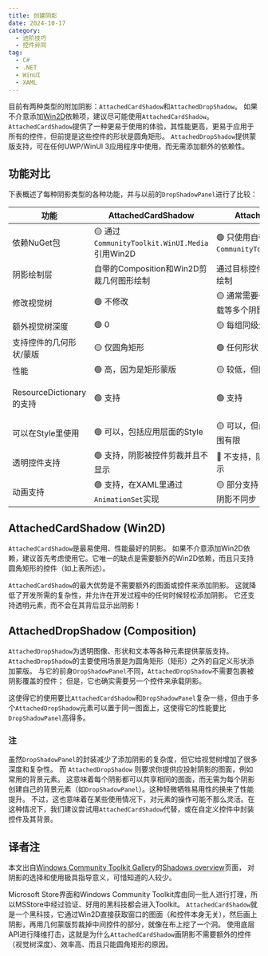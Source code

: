 ```yaml
---
title: 创建阴影
date: 2024-10-17
category:
  - 进阶技巧
  - 控件异同
tag:
  - C#
  - .NET
  - WinUI
  - XAML
---
```


目前有两种类型的附加阴影：`AttachedCardShadow`和`AttachedDropShadow`。
如果不介意添加[Win2D](https://github.com/microsoft/win2d)依赖项，建议尽可能使用`AttachedCardShadow`。
`AttachedCardShadow`提供了一种更易于使用的体验，其性能更高，更易于应用于所有的控件，但前提是这些控件的形状是圆角矩形。
`AttachedDropShadow`提供蒙版支持，可在任何UWP/WinUI 3应用程序中使用，而无需添加额外的依赖性。

## 功能对比

下表概述了每种阴影类型的各种功能，并与以前的`DropShadowPanel`进行了比较：

| 功能                     | AttachedCardShadow                             | AttachedDropShadow                                             | DropShadowPanel（已移除）                                                      |
| ------------------------ | ---------------------------------------------- | -------------------------------------------------------------- | ------------------------------------------------------------------------------ |
| 依赖NuGet包              | 🟡 通过`CommunityToolkit.WinUI.Media`引用Win2D | 🟢 只使用自带的Composition<br>`CommunityToolkit.WinUI.Effects` | 🟢 只使用自带的Composition<br>`Microsoft.Toolkit.Uwp.UI.Controls`（旧UWP依赖） |
| 阴影绘制层               | 自带的Composition和Win2D剪裁几何图形绘制       | 通过目标控件的背景Composition绘制                              | 通过`ContentControl`承载的Composition绘制                                      |
| 修改视觉树               | 🟢 不修改                                      | 🟡 通常需要一个目标控件（可能承载等多个阴影）                  | 🔴 对需要阴影的每个控件进行单独包装                                            |
| 额外视觉树深度           | 🟢 0                                           | 🟡 每组同级元素共用1个                                         | 🔴 每个元素4个                                                                 |
| 支持控件的几何形状/蒙版  | 🟡 仅圆角矩形                                  | 🟢 任何形状（与性能挂钩）                                      | 🟢 任何形状（与性能挂钩）                                                      |
| 性能                     | 🟢 高，因为是矩形蒙版                          | 🟡 较低，但圆角矩形有优化                                      | 🔴 最低，圆角矩形无优化                                                        |
| ResourceDictionary的支持 | 🟢 支持                                        | 🟢 支持                                                        | 🔴 有限支持，通过完整的自定义控件样式<br>并且仍需对每个元素进行包装以应用      |
| 可以在Style里使用        | 🟢 可以，包括应用层面的Style                   | 🟡 可以，但由于元素目标，使用范围有限                          | 🔴 不可以                                                                      |
| 透明控件支持             | 🟢 支持，阴影被控件剪裁并且不显示              | 🔴 不支持，阴影会透过透明控件显示                              | 🔴 不支持，阴影会透过透明控件显示                                              |
| 动画支持                 | 🟢 支持，在XAML里通过`AnimationSet`实现        | 🟡 部分支持，移动元素可能会导致阴影不同步                      | 🔴 不支持                                                                      |

## AttachedCardShadow (Win2D)

`AttachedCardShadow`是最易使用、性能最好的阴影。
如果不介意添加Win2D依赖，建议首先考虑使用它。它唯一的缺点是需要额外的Win2D依赖，而且只支持圆角矩形的控件（如上表所述）。

`AttachedCardShadow`的最大优势是不需要额外的图面或控件来添加阴影。
这就降低了开发所需的复杂性，并允许在开发过程中的任何时候轻松添加阴影。
它还支持透明元素，而不会在其背后显示出阴影！

## AttachedDropShadow (Composition)

`AttachedDropShadow`为透明图像、形状和文本等各种元素提供蒙版支持。
`AttachedDropShadow`的主要使用场景是为圆角矩形（矩形）之外的自定义形状添加蒙版。
与它的前身`DropShadowPanel`不同，`AttachedDropShadow`不需要包裹被阴影覆盖的控件；
但是，它也确实需要另一个控件来承载阴影。

这使得它的使用要比`AttachedCardShadow`和`DropShadowPanel`复杂一些，但由于多个`AttachedDropShadow`元素可以置于同一图面上，这使得它的性能要比`DropShadowPanel`高得多。

### 注

虽然`DropShadowPanel`的封装减少了添加阴影的复杂度，但它给视觉树增加了很多深度和复杂性。
而 `AttachedDropShadow` 则要求你提供应投射阴影的图面，例如常用的背景元素。
这意味着每个阴影都可以共享相同的图面，而无需为每个阴影创建自己的背景元素（如`DropShadowPanel`）。这种轻微牺牲易用性的换来了性能提升。
不过，这也意味着在某些使用情况下，对元素的操作可能不那么灵活。在这种情况下，我们建议尝试用`AttachedCardShadow`代替，或在自定义控件中封装控件及其背景。

## 译者注

本文出自[Windows Community Toolkit Gallery](https://www.microsoft.com/store/productId/9NBLGGH4TLCQ?ocid=pdpshare)的[Shadows overview](https://github.com/CommunityToolkit/Windows/blob/main/components/Extensions/samples/AttachedShadows.md)页面，
对阴影的选择和使用极具指导意义，可惜知道的人较少。

Microsoft Store界面和Windows Community Toolkit库由同一批人进行打理，所以MSStore中经过验证、好用的黑科技都会进入Toolkit。
`AttachedCardShadow`就是一个黑科技，它通过Win2D直接获取窗口的图面（和控件本身无关），然后画上阴影，再用几何蒙版剪裁掉中间控件的部分，就像在布上挖了一个洞。
使用底层API进行降维打击，这就是为什么`AttachedCardShadow`画阴影不需要额外的控件（视觉树深度）、效率高、而且只能圆角矩形的原因。
